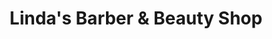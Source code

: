 ---
title: "Linda's Barber & Beauty Shop"
url: /altavista/lindas-barber-und-beauty-shop/
shop: Kosmetik
---